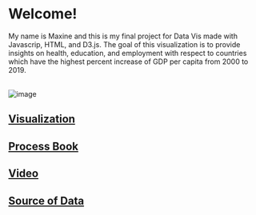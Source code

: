# Welcome! <br/>
My name is Maxine and this is my final project for Data Vis made with Javascrip, HTML, and D3.js. The goal of this visualization is to provide insights on health, education, and employment with respect to countries which have the highest percent increase of GDP per capita from 2000 to 2019. <br/>
<br/>

![image](https://user-images.githubusercontent.com/15680552/156994412-3e1415f1-2dca-47e6-a6e5-baa6a8ba111d.png)

## [Visualization](https://aamaxaa.github.io/GDP-Growth-Visual/) <br/>
## [Process Book](https://drive.google.com/file/d/1Qxx1dKTu4PKOScVD7BoEq8tStTIsNCqH/view?usp=sharing)<br/>
## [Video](https://youtu.be/yeMcWpVDDUk)<br/>
## [Source of Data](https://data.worldbank.org/)
